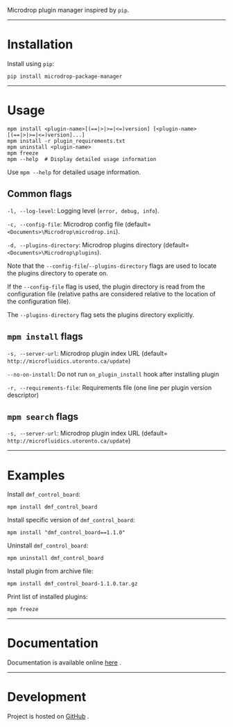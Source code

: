Microdrop plugin manager inspired by ``pip``.

------------------------------------------------------------------------

Installation
============

Install using `pip`:

    pip install microdrop-package-manager

------------------------------------------------------------------------

Usage
=====

    mpm install <plugin-name>[(==|>|>=|<=)version] [<plugin-name>[(==|>|>=|<=)version]...]
    mpm install -r plugin_requirements.txt
    mpm uninstall <plugin-name>
    mpm freeze
    mpm --help  # Display detailed usage information

Use `mpm --help` for detailed usage information.

Common flags
------------

`-l, --log-level`: Logging level (`error, debug, info`).

`-c, --config-file`: Microdrop config file (default= `<Documents>\Microdrop\microdrop.ini`).

`-d, --plugins-directory`: Microdrop plugins directory (default= `<Documents>\Microdrop\plugins`).

Note that the `--config-file`/`--plugins-directory` flags are used to locate the plugins directory to operate on.

If the `--config-file` flag is used, the plugin directory is read from the configuration file (relative paths are considered relative to the location of the configuration file).

The `--plugins-directory` flag sets the plugins directory explicitly.

`mpm install` flags
-------------------

`-s, --server-url`: Microdrop plugin index URL (default= `http://microfluidics.utoronto.ca/update`)

`--no-on-install`: Do not run `on_plugin_install` hook after installing plugin

`-r, --requirements-file`: Requirements file (one line per plugin version descriptor)

`mpm search` flags
------------------

`-s, --server-url`: Microdrop plugin index URL (default= `http://microfluidics.utoronto.ca/update`)

------------------------------------------------------------------------

Examples
========

Install `dmf_control_board`:

    mpm install dmf_control_board

Install specific version of `dmf_control_board`:

    mpm install "dmf_control_board==1.1.0"

Uninstall `dmf_control_board`:

    mpm uninstall dmf_control_board

Install plugin from archive file:

    mpm install dmf_control_board-1.1.0.tar.gz

Print list of installed plugins:

    mpm freeze

------------------------------------------------------------------------

Documentation
=============

Documentation is available online [here][1] .

------------------------------------------------------------------------

Development
===========

Project is hosted on [GitHub][2] .


[1]: http://microdrop-plugin-manager.readthedocs.io
[2]: https://github.com/wheeler-microfluidics/mpm
